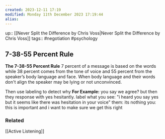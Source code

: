 ```yaml
---
created: 2023-12-11 17:19
modified: Monday 11th December 2023 17:19:44
alias:
---
```

up:: [[Never Split the Difference by Chris Voss|Never Split the Difference by Chris Voss]]
tags:: #negotiation #psychology

## 7-38-55 Percent Rule


**The 7-38-55 Percent Rule**
7 percent of a message is based on the words while 38 percent comes from the tone of voice and 55 percent from the speaker’s body language and face. When body language and their words don't align the speaker may be lying or not unconvinced.

Then use labeling to detect why
**For Example:**
you say we agree? but then they response with yes hesitantly.
label what you see:
"i heard you say yes but it seems like there was hesitation in your voice"
them: its nothing
you: this is important and i want to make sure we get this right

### Related
[[Active Listening]]
